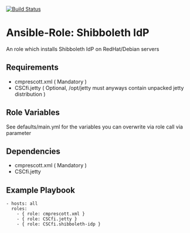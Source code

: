 [![Build Status](https://travis-ci.org/CSCfi/ansible-role-shibboleth-idp.svg?branch=master)](https://travis-ci.org/CSCfi/ansible-role-shibboleth-idp)

Ansible-Role: Shibboleth IdP
=========

An role which installs Shibboleth IdP on RedHat/Debian servers

Requirements
------------

* cmprescott.xml ( Mandatory )
* CSCfi.jetty ( Optional, /opt/jetty must anyways contain unpacked jetty distribution )

Role Variables
--------------

See defaults/main.yml for the variables you can overwrite via role call via parameter

Dependencies
------------

* cmprescott.xml ( Mandatory )
* CSCfi.jetty

Example Playbook
----------------

    - hosts: all
      roles:
        - { role: cmprescott.xml }
        - { role: CSCfi.jetty }
        - { role: CSCfi.shibboleth-idp }

